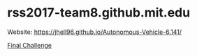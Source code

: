 # rss2017-team8.github.mit.edu

Website: https://jhell96.github.io/Autonomous-Vehicle-6.141/

[Final Challenge](https://www.youtube.com/watch?v=yUylmSW4EPE&t=1s)
